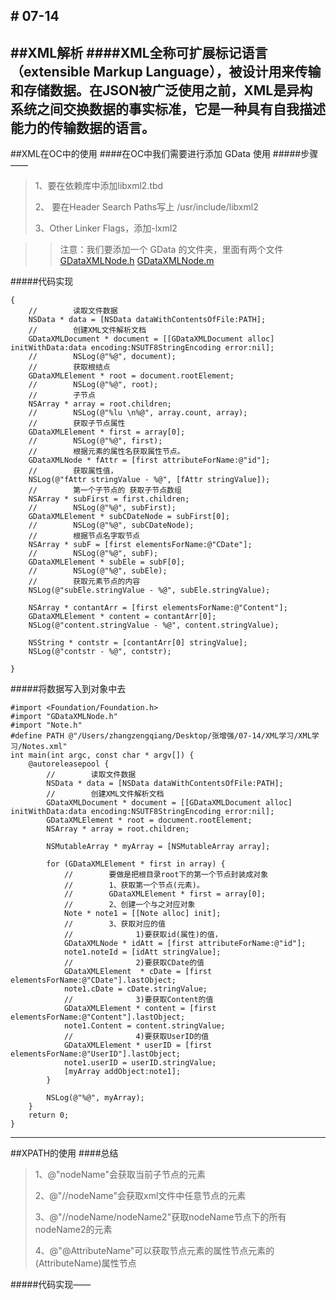 $$$$# 07-14
---
##XML解析
####XML全称可扩展标记语言（extensible Markup Language），被设计用来传输和存储数据。在JSON被广泛使用之前，XML是异构系统之间交换数据的事实标准，它是一种具有自我描述能力的传输数据的语言。
---
##XML在OC中的使用
####在OC中我们需要进行添加 GData 使用
#####步骤——
>1、要在依赖库中添加libxml2.tbd 
>
>2、 要在Header Search Paths写上 /usr/include/libxml2
>
>3、Other Linker Flags，添加-lxml2

>>注意：我们要添加一个 GData 的文件夹，里面有两个文件
[GDataXMLNode.h](GDataXMLNode.h)
[GDataXMLNode.m](GDataXMLNode.m)

#####代码实现
```
{
    //        读取文件数据
    NSData * data = [NSData dataWithContentsOfFile:PATH];
    //        创建XML文件解析文档
    GDataXMLDocument * document = [[GDataXMLDocument alloc] initWithData:data encoding:NSUTF8StringEncoding error:nil];
    //        NSLog(@"%@", document);
    //        获取根结点
    GDataXMLElement * root = document.rootElement;
    //        NSLog(@"%@", root);
    //        子节点
    NSArray * array = root.children;
    //        NSLog(@"%lu \n%@", array.count, array);
    //        获取子节点属性
    GDataXMLElement * first = array[0];
    //        NSLog(@"%@", first);
    //        根据元素的属性名获取属性节点。
    GDataXMLNode * fAttr = [first attributeForName:@"id"];
    //        获取属性值，
    NSLog(@"fAttr stringValue - %@", [fAttr stringValue]);
    //        第一个子节点的 获取子节点数组
    NSArray * subFirst = first.children;
    //        NSLog(@"%@", subFirst);
    GDataXMLElement * subCDateNode = subFirst[0];
    //        NSLog(@"%@", subCDateNode);
    //        根据节点名字取节点
    NSArray * subF = [first elementsForName:@"CDate"];
    //        NSLog(@"%@", subF);
    GDataXMLElement * subEle = subF[0];
    //        NSLog(@"%@", subEle);
    //        获取元素节点的内容
    NSLog(@"subEle.stringValue - %@", subEle.stringValue);
    
    NSArray * contantArr = [first elementsForName:@"Content"];
    GDataXMLElement * content = contantArr[0];
    NSLog(@"content.stringValue - %@", content.stringValue);
    
    NSString * contstr = [contantArr[0] stringValue];
    NSLog(@"contstr - %@", contstr);

}
```
#####将数据写入到对象中去
```
#import <Foundation/Foundation.h>
#import "GDataXMLNode.h"
#import "Note.h"
#define PATH @"/Users/zhangzengqiang/Desktop/张增强/07-14/XML学习/XML学习/Notes.xml"
int main(int argc, const char * argv[]) {
    @autoreleasepool {
        //        读取文件数据
        NSData * data = [NSData dataWithContentsOfFile:PATH];
        //        创建XML文件解析文档
        GDataXMLDocument * document = [[GDataXMLDocument alloc] initWithData:data encoding:NSUTF8StringEncoding error:nil];
        GDataXMLElement * root = document.rootElement;
        NSArray * array = root.children;
        
        NSMutableArray * myArray = [NSMutableArray array];
        
        for (GDataXMLElement * first in array) {
            //        要做是把根目录root下的第一个节点封装成对象
            //        1、获取第一个节点(元素)。
            //        GDataXMLElement * first = array[0];
            //        2、创建一个与之对应对象
            Note * note1 = [[Note alloc] init];
            //        3、获取对应的值
            //              1)要获取id(属性)的值，
            GDataXMLNode * idAtt = [first attributeForName:@"id"];
            note1.noteId = [idAtt stringValue];
            //              2)要获取CDate的值
            GDataXMLElement  * cDate = [first elementsForName:@"CDate"].lastObject;
            note1.cDate = cDate.stringValue;
            //              3)要获取Content的值
            GDataXMLElement * content = [first elementsForName:@"Content"].lastObject;
            note1.Content = content.stringValue;
            //              4)要获取UserID的值
            GDataXMLElement * userID = [first elementsForName:@"UserID"].lastObject;
            note1.userID = userID.stringValue;
            [myArray addObject:note1];
        }
        
        NSLog(@"%@", myArray);
    }
    return 0;
}
```
---
##XPATH的使用
####总结
>1、@"nodeName"会获取当前子节点的元素
>
>2、@"//nodeName"会获取xml文件中任意节点的元素
>
>3、@"//nodeName/nodeName2"获取nodeName节点下的所有nodeName2的元素
>
>4、@"@AttributeName"可以获取节点元素的属性节点元素的(AttributeName)属性节点

#####代码实现——

